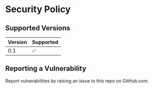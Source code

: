 # Security Policy

## Supported Versions
| Version | Supported          |
| ------- | ------------------ |
| 0.1  | :white_check_mark: |

## Reporting a Vulnerability
Report vulnerabilities by raising an issue to this repo on GitHub.com.